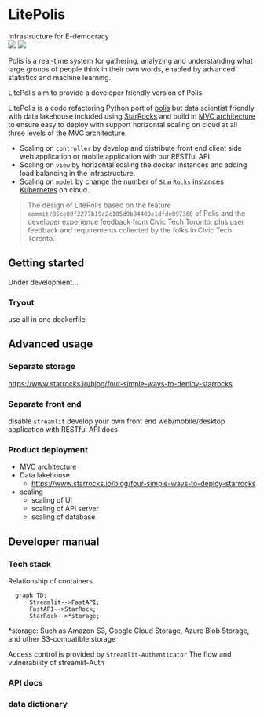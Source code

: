 # LitePolis
Infrastructure for E-democracy  
![](https://img.shields.io/badge/status-under_development-red) ![](https://img.shields.io/badge/release-no_release-red)

Polis is a real-time system for gathering, analyzing and understanding
what large groups of people think in their own words,
enabled by advanced statistics and machine learning.

LitePolis aim to provide a developer friendly version of Polis.

LitePolis is a code refactoring Python port of [polis](https://github.com/compdemocracy/polis)
but data scientist friendly with data lakehouse included using [StarRocks](https://www.starrocks.io/)
and build in [MVC architecture](https://en.wikipedia.org/wiki/Model%E2%80%93view%E2%80%93controller)
to ensure easy to deploy with support horizontal scaling on cloud
at all three levels of the MVC architecture.

- Scaling on `controller` by develop and distribute front end client side web application
  or mobile application with our RESTful API.
- Scaling on `view` by horizontal scaling the docker instances and adding load balancing
  in the infrastructure.
- Scaling on `model` by change the number of `StarRocks` instances
  [Kubernetes](https://github.com/StarRocks/starrocks-kubernetes-operator/tree/main/examples/starrocks) on cloud.

> The design of LitePolis based on the feature `commit/85ce00f2277b19c2c105d9b84408e1dfde097360` of Polis
> and the developer experience feedback from Civic Tech Toronto, plus user feedback and requirements collected
> by the folks in Civic Tech Toronto.

## Getting started
Under development...
<!-- something about deployment and configuration -->
### Tryout
use all in one dockerfile
## Advanced usage
### Separate storage
https://www.starrocks.io/blog/four-simple-ways-to-deploy-starrocks
### Separate front end
disable `streamlit`
develop your own front end web/mobile/desktop application with RESTful API docs
### Product deployment
- MVC architecture
- Data lakehouse
  - https://www.starrocks.io/blog/four-simple-ways-to-deploy-starrocks
- scaling
  - scaling of UI
  - scaling of API server
  - scaling of database

## Developer manual
### Tech stack
Relationship of containers
```mermaid
  graph TD;
      Streamlit-->FastAPI;
      FastAPI-->StarRock;
      StarRock-->*storage;
```
*storage: Such as Amazon S3, Google Cloud Storage, Azure Blob Storage, and other S3-compatible storage

Access control is provided by `Streamlit-Authenticator`
The flow and vulnerability of streamlit-Auth

### API docs
### data dictionary
